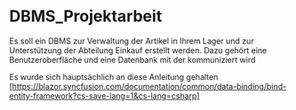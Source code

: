 # DBMS_Projektarbeit
Es soll ein DBMS zur Verwaltung der Artikel in Ihrem Lager und zur Unterstützung der Abteilung Einkauf erstellt werden. Dazu gehört eine Benutzeroberfläche und eine Datenbank mit der kommuniziert wird


Es wurde sich hauptsächlich an diese Anleitung gehalten [https://blazor.syncfusion.com/documentation/common/data-binding/bind-entity-framework?cs-save-lang=1&cs-lang=csharp]
